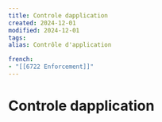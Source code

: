 ```yaml
---
title: Controle dapplication
created: 2024-12-01
modified: 2024-12-01
tags: 
alias: Contrôle d'application

french:
- "[[6722 Enforcement]]"
---
```

# Controle dapplication
